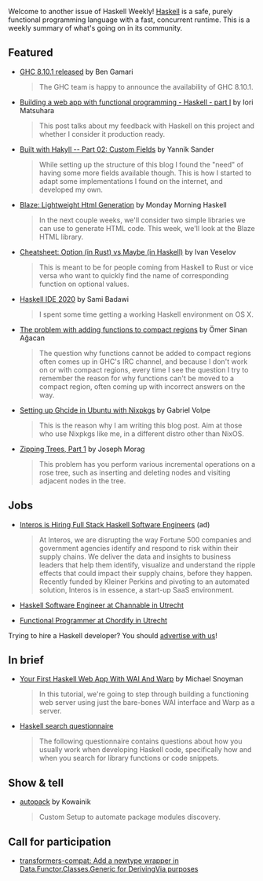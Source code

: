 Welcome to another issue of Haskell Weekly!
[Haskell](https://www.haskell.org) is a safe, purely functional programming language with a fast, concurrent runtime.
This is a weekly summary of what's going on in its community.

## Featured

- [GHC 8.10.1 released](https://www.haskell.org/ghc/blog/20200324-ghc-8.10.1-released.html) by Ben Gamari
  > The GHC team is happy to announce the availability of GHC 8.10.1.

- [Building a web app with functional programming - Haskell - part I](https://blog.patchgirl.io/haskell/2020/03/08/haskell-part-I.html) by Iori Matsuhara
  > This post talks about my feedback with Haskell on this project and whether I consider it production ready.

- [Built with Hakyll -- Part 02: Custom Fields](https://blog.ysndr.de/posts/internals/2020-03-22-built-with-hakyll-part-2.html) by Yannik Sander
  > While setting up the structure of this blog I found the "need" of having some more fields available though. This is how I started to adapt some implementations I found on the internet, and developed my own.

- [Blaze: Lightweight Html Generation](https://mmhaskell.com/blog/2020/3/9/blaze-lightweight-html-generation) by Monday Morning Haskell
  > In the next couple weeks, we'll consider two simple libraries we can use to generate HTML code. This week, we'll look at the Blaze HTML library.

- [Cheatsheet: Option (in Rust) vs Maybe (in Haskell)](https://notes.iveselov.info/programming/cheatsheet-rust-option-vs-haskell-maybe) by Ivan Veselov
  > This is meant to be for people coming from Haskell to Rust or vice versa who want to quickly find the name of corresponding function on optional values.

- [Haskell IDE 2020](https://blog.samibadawi.com/2020/03/haskell-ide-2020.html) by Sami Badawi
  > I spent some time getting a working Haskell environment on OS X.

- [The problem with adding functions to compact regions](https://www.well-typed.com/blog/2020/03/functions-in-compact-regions/) by Ömer Sinan Ağacan
  > The question why functions cannot be added to compact regions often comes up in GHC's IRC channel, and because I don't work on or with compact regions, every time I see the question I try to remember the reason for why functions can't be moved to a compact region, often coming up with incorrect answers on the way.

- [Setting up Ghcide in Ubuntu with Nixpkgs](https://gvolpe.github.io/blog/setting-up-ghcide-nixpkgs-ubuntu/) by Gabriel Volpe
  > This is the reason why I am writing this blog post. Aim at those who use Nixpkgs like me, in a different distro other than NixOS.

- [Zipping Trees, Part 1](https://jmorag.netlify.com/posts/zip-tree1/) by Joseph Morag
  > This problem has you perform various incremental operations on a rose tree, such as inserting and deleting nodes and visiting adjacent nodes in the tree.

## Jobs

- [Interos is Hiring Full Stack Haskell Software Engineers](https://www.interos.ai/careers/#haskell-software-engineer-ii) (ad)
  > At Interos, we are disrupting the way Fortune 500 companies and government agencies identify and respond to risk within their supply chains. We deliver the data and insights to business leaders that help them identify, visualize and understand the ripple effects that could impact their supply chains, before they happen. Recently funded by Kleiner Perkins and pivoting to an automated solution, Interos is in essence, a start-up SaaS environment.

- [Haskell Software Engineer at Channable in Utrecht](https://jobs.channable.com/o/haskell-software-engineer-utrecht)

- [Functional Programmer at Chordify in Utrecht](https://jobs.chordify.net/functional-programmer-devops/en)

Trying to hire a Haskell developer?
You should [advertise with us](https://haskellweekly.news/advertising.html)!

## In brief

- [Your First Haskell Web App With WAI And Warp](https://www.youtube.com/watch?v=mz5_HmLGRXc) by Michael Snoyman
  > In this tutorial, we're going to step through building a functioning web server using just the bare-bones WAI interface and Warp as a server.

- [Haskell search questionnaire](https://docs.google.com/forms/d/e/1FAIpQLScm6f0FT2vG9tRiB9AGm2xgC0VhqBqOs_ZdoOKpE4bwuFew6g/viewform)
  > The following questionnaire contains questions about how you usually work when developing Haskell code, specifically how and when you search for library functions or code snippets.

## Show & tell

- [autopack](https://github.com/kowainik/autopack/tree/06e20629403bf537dc45d1fbb8afd5d6b852c290) by Kowainik
  > Custom Setup to automate package modules discovery.

## Call for participation

-   [transformers-compat: Add a newtype wrapper in Data.Functor.Classes.Generic for DerivingVia purposes](https://github.com/ekmett/transformers-compat/issues/47)
